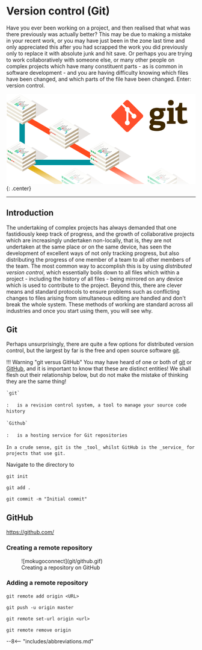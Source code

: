 # Version control (Git)

Have you ever been working on a project, and then realised that what was there previously was actually better? This may be due to making a mistake in your recent work, or you may have just been in the zone last time and only appreciated this after you had scrapped the work you did previously only to replace it with absolute junk and hit save. Or perhaps you are trying to work collaboratively with someone else, or many other people on complex projects which have many constituent parts - as is common in software development - and you are having difficulty knowing which files have been changed, and which parts of the file have been changed. Enter: version control.

![](git/header.gif){: .center}

---

## Introduction

The undertaking of complex projects has always demanded that one fastidiously keep track of progress, and the growth of collaborative projects which are increasingly undertaken non-locally, that is, they are not undertaken at the same place or on the same device, has seen the development of excellent ways of not only tracking progress, but also distributing the progress of one member of a team to all other members of the team. The most common way to accomplish this is by using _distributed version control_, which essentially boils down to all files which within a project - including the history of all files - being mirrored on any device which is used to contribute to the project. Beyond this, there are clever means and standard protocols to ensure problems such as conflicting changes to files arising from simultaneous editing are handled and don't break the whole system. These methods of working are standard across all industries and once you start using them, you will see why.

## Git

Perhaps unsurprisingly, there are quite a few options for distributed version control, but the largest by far is the free and open source software [git](https://git-scm.com/).

!!! Warning "git versus GitHub"
    You may have heard of one or both of [git](https://git-scm.com/) or [GitHub](https://github.com/), and it is important to know that these are distinct entities! We shall flesh out their relationship below, but do not make the mistake of thinking they are the same thing!

    `git`

    :   is a revision control system, a tool to manage your source code history

    `Github`

    :   is a hosting service for Git repositories

    In a crude sense, git is the _tool_ whilst GitHub is the _service_ for projects that use git.


Navigate to the directory to

``` git title="Initialise a directory"
git init
```

``` git title="Add all contents of the directory"
git add .
```

``` git title="Perform initial commit"
git commit -m "Initial commit"
```

## GitHub

https://github.com/

### Creating a remote repository

<figure markdown>
  ![mokugoconnect](git/github.gif)
  <figcaption>Creating a repository on GitHub</figcaption>
</figure>

### Adding a remote repository

``` git title="Add an existing remote repository"
git remote add origin <URL>
```

``` git title="Push content to remote repository"
git push -u origin master
```

``` git title="Change remote repository"
git remote set-url origin <url>
```

``` git title="Remove remote repository"
git remote remove origin
```



--8<-- "includes/abbreviations.md"
